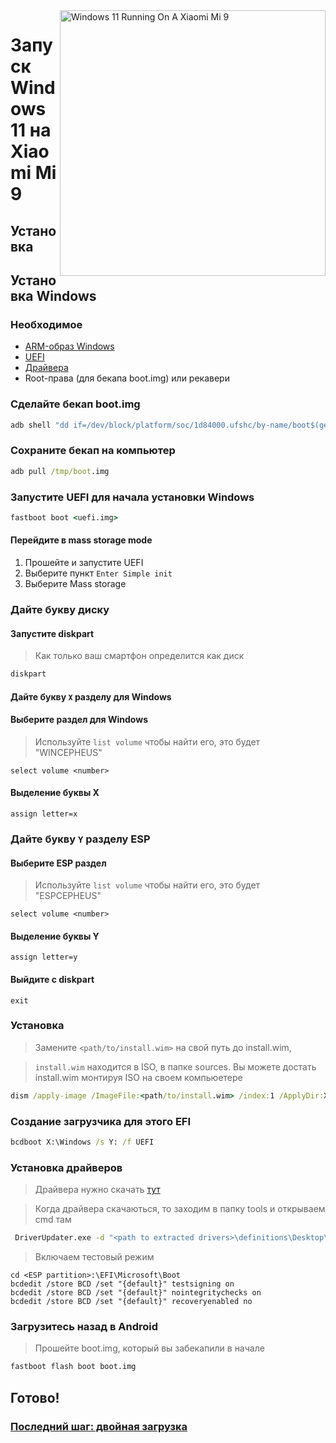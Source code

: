 <img align="right" src="https://github.com/woacepheus/Port-Windows-11-Xiaomi-Mi-9/blob/main/cepheus.png" width="425" alt="Windows 11 Running On A Xiaomi Mi 9">


# Запуск Windows 11 на Xiaomi Mi 9

## Установка 

## Установка Windows

### Необходимое
- [ARM-образ Windows](https://uupdump.net/)
- [UEFI](https://github.com/woacepheus/Port-Windows-11-Xiaomi-Mi-9/releases/download/1.1/samsung.img)
- [Драйвера](https://github.com/woacepheus/XiaoMi9-Drivers)
- Root-права (для бекапа boot.img) или рекавери

### Сделайте бекап boot.img

```cmd
adb shell "dd if=/dev/block/platform/soc/1d84000.ufshc/by-name/boot$(getprop ro.boot.slot_suffix) of=/tmp/boot.img"
```

### Сохраните бекап на компьютер

```cmd
adb pull /tmp/boot.img
```

### Запустите UEFI для начала установки Windows

```cmd
fastboot boot <uefi.img>
```

#### Перейдите в mass storage mode
1. Прошейте и запустите UEFI
2. Выберите пункт
   `Enter Simple init`
3. Выберите Mass storage
   
### Дайте букву диску
  

#### Запустите diskpart

> Как только ваш смартфон определится как диск

```cmd
diskpart
```


#### Дайте букву `X` разделу для Windows

#### Выберите раздел для Windows
> Используйте `list volume` чтобы найти его, это будет "WINCEPHEUS"

```diskpart
select volume <number>
```

#### Выделение буквы X
```diskpart
assign letter=x
```

### Дайте букву `Y` разделу ESP

#### Выберите ESP раздел
> Используйте `list volume` чтобы найти его, это будет "ESPCEPHEUS"

```diskpart
select volume <number>
```

#### Выделение буквы Y

```diskpart
assign letter=y
```

#### Выйдите с  diskpart
```diskpart
exit
```



### Установка
> Замените `<path/to/install.wim>` на свой путь до install.wim,

> `install.wim` находится в ISO, в папке sources.
> Вы можете достать install.wim монтируя ISO на своем компьюетере

```cmd
dism /apply-image /ImageFile:<path/to/install.wim> /index:1 /ApplyDir:X:\
```

### Создание загрузчика для этого EFI

```cmd
bcdboot X:\Windows /s Y: /f UEFI
```

### Установка драйверов

> Драйвера нужно скачать [тут](https://github.com/woacepheus/XiaoMi9-Drivers)

> Когда драйвера скачаються, то заходим в папку tools и открываем cmd там

```cmd
 DriverUpdater.exe -d "<path to extracted drivers>\definitions\Desktop\ARM64\Internal\cepheus.txt" -r "<path to extracted drivers>" -p <The window drive letter of your phone>:\
```
> Включаем тестовый режим
```
cd <ESP partition>:\EFI\Microsoft\Boot
bcdedit /store BCD /set "{default}" testsigning on
bcdedit /store BCD /set "{default}" nointegritychecks on
bcdedit /store BCD /set "{default}" recoveryenabled no
```

### Загрузитесь назад в Android
> Прошейте boot.img, который вы забекапили в начале

```cmd
fastboot flash boot boot.img
```
## Готово!

### [Последний шаг: двойная загрузка](dualboot-ru.md)
